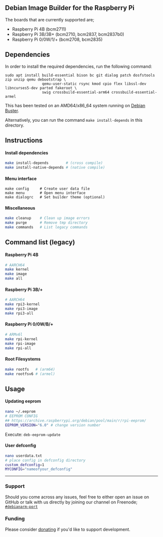 ## Debian Image Builder for the Raspberry Pi 

The boards that are currently supported are;
* Raspberry Pi 4B (bcm2711)
* Raspberry Pi 3B/3B+ (bcm2710, bcm2837, bcm2837b0)
* Raspberry Pi 0/0W/1/+ (bcm2708, bcm2835)

## Dependencies

In order to install the required dependencies, run the following command:

```
sudo apt install build-essential bison bc git dialog patch dosfstools zip unzip qemu debootstrap \
                 qemu-user-static rsync kmod cpio flex libssl-dev libncurses5-dev parted fakeroot \
                 swig crossbuild-essential-arm64 crossbuild-essential-armel
```

This has been tested on an AMD64/x86_64 system running on [Debian Buster](https://www.debian.org/releases/buster/debian-installer/).

Alternatively, you can run the command `make install-depends` in this directory.

## Instructions

#### Install dependencies

```sh
make install-depends        # (cross compile)
make install-native-depends # (native compile)
```

#### Menu interface

```ssh
make config     # Create user data file
make menu       # Open menu interface
make dialogrc   # Set builder theme (optional)
```
#### Miscellaneous

```sh
make cleanup    # Clean up image errors
make purge      # Remove tmp directory
make commands   # List legacy commands
```

## Command list (legacy)

#### Raspberry Pi 4B

```sh
# AARCH64
make kernel
make image
make all
```

#### Raspberry Pi 3B/+

```sh
# AARCH64
make rpi3-kernel
make rpi3-image
make rpi3-all
```

#### Raspberry Pi 0/0W/B/+

```sh
# ARMv6l
make rpi-kernel
make rpi-image
make rpi-all
```

#### Root Filesystems

```sh
make rootfs   # (arm64)
make rootfsv6 # (armel)
```

## Usage
#### Updating eeprom
```sh
nano ~/.eeprom
# EEPROM CONFIG
## https://archive.raspberrypi.org/debian/pool/main/r/rpi-eeprom/
EEPROM_VERSION="6.0" # change version number
```
Execute: `deb-eeprom-update`

#### User defconfig
```sh
nano userdata.txt
# place config in defconfig directory
custom_defconfig=1
MYCONFIG="nameofyour_defconfig"
```

---

### Support

Should you come across any issues, feel free to either open an issue on GitHub or talk with us directly by joining our channel on Freenode; [`#debianarm-port`](irc://irc.freenode.net/#debianarm-port)

### Funding

Please consider [donating](https://www.paypal.com/cgi-bin/webscr?cmd=_donations&business=VG8GP2SY4CEEW&item_name=Raspberry+Pi+Image+Builder) if you'd like to support development.
